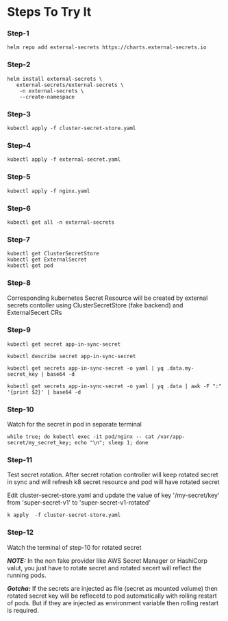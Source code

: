 # Steps To Try It

### Step-1

```
helm repo add external-secrets https://charts.external-secrets.io
```

### Step-2

```
helm install external-secrets \
   external-secrets/external-secrets \
    -n external-secrets \
    --create-namespace 
```

### Step-3

```
kubectl apply -f cluster-secret-store.yaml
```

### Step-4

```
kubectl apply -f external-secret.yaml
```

### Step-5

```
kubectl apply -f nginx.yaml
```


### Step-6 

```
kubectl get all -n external-secrets
```

### Step-7

```
kubectl get ClusterSecretStore
kubectl get ExternalSecret
kubectl get pod
```

### Step-8

Corresponding kubernetes Secret Resource will be created by external secrets contoller using ClusterSecretStore (fake backend) and ExternalSecert CRs

### Step-9

```
kubectl get secret app-in-sync-secret

kubectl describe secret app-in-sync-secret

kubectl get secrets app-in-sync-secret -o yaml | yq .data.my-secret_key | base64 -d

kubectl get secrets app-in-sync-secret -o yaml | yq .data | awk -F ":" '{print $2}' | base64 -d

```

### Step-10

Watch for the secret in pod in separate terminal

```
while true; do kubectl exec -it pod/nginx -- cat /var/app-secret/my_secret_key; echo "\n"; sleep 1; done
```

### Step-11

Test secret rotation. After secret rotation controller will keep rotated secret in sync and will refresh k8 secret resource and pod will have rotated secret

Edit cluster-secret-store.yaml and update the value of key '/my-secret/key' from 'super-secret-v1' to 'super-secret-v1-rotated'

```
k apply  -f cluster-secret-store.yaml
```

### Step-12

Watch the terminal of step-10 for rotated secret


**_NOTE:_** In the non fake provider like AWS Secret Manager or HashiCorp valut, you just have to rotate secret and rotated secert will reflect the running pods. 


**_Gotcha:_** If the secrets are injected as file (secret as mounted volume) then rotated secret key will be reflecetd to pod automatically with rolling restart of pods. But if they are injected as environment variable then rolling restart is required. 



